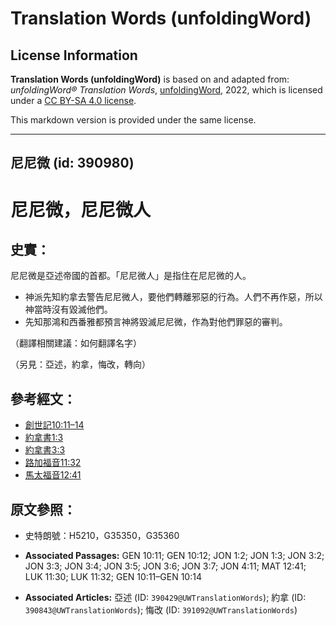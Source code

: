 # Translation Words (unfoldingWord)

## License Information

**Translation Words (unfoldingWord)** is based on and adapted from: _unfoldingWord® Translation Words_, [unfoldingWord](https://unfoldingword.org/utw), 2022, which is licensed under a [CC BY-SA 4.0 license](https://creativecommons.org/licenses/by-sa/4.0/legalcode.en).

This markdown version is provided under the same license.



--------------------------------

## 尼尼微 (id: 390980)

尼尼微，尼尼微人
========

史實：
---

尼尼微是亞述帝國的首都。「尼尼微人」是指住在尼尼微的人。

* 神派先知約拿去警告尼尼微人，要他們轉離邪惡的行為。人們不再作惡，所以神當時沒有毀滅他們。
* 先知那鴻和西番雅都預言神將毀滅尼尼微，作為對他們罪惡的審判。

（翻譯相關建議：如何翻譯名字）

（另見：亞述，約拿，悔改，轉向）

參考經文：
-----

* [創世記10:11–14](https://ref.ly/Gen10:11-Gen10:14)
* [約拿書1:3](https://ref.ly/Jonah1:3)
* [約拿書3:3](https://ref.ly/Jonah3:3)
* [路加福音11:32](https://ref.ly/Luke11:32)
* [馬太福音12:41](https://ref.ly/Matt12:41)

原文參照：
-----

* 史特朗號：H5210，G35350，G35360

* **Associated Passages:** GEN 10:11; GEN 10:12; JON 1:2; JON 1:3; JON 3:2; JON 3:3; JON 3:4; JON 3:5; JON 3:6; JON 3:7; JON 4:11; MAT 12:41; LUK 11:30; LUK 11:32; GEN 10:11–GEN 10:14
* **Associated Articles:** 亞述 (ID: `390429@UWTranslationWords`); 約拿 (ID: `390843@UWTranslationWords`); 悔改 (ID: `391092@UWTranslationWords`)

